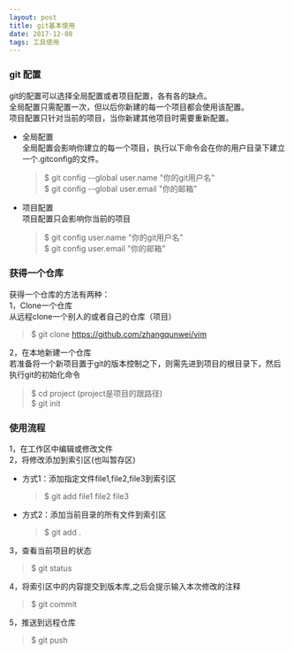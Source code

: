 ```yaml
---
layout: post
title: git基本使用
date: 2017-12-08 
tags: 工具使用  
---
```


### git 配置  
git的配置可以选择全局配置或者项目配置，各有各的缺点。  
全局配置只需配置一次，但以后你新建的每一个项目都会使用该配置。     
项目配置只针对当前的项目，当你新建其他项目时需要重新配置。

* 全局配置  
全局配置会影响你建立的每一个项目，执行以下命令会在你的用户目录下建立一个.gitconfig的文件。
    > $ git config --global user.name "你的git用户名"  
    > $ git config --global user.email "你的邮箱"

* 项目配置  
项目配置只会影响你当前的项目
    > $ git config user.name "你的git用户名"  
    > $ git config user.email "你的邮箱"

### 获得一个仓库

获得一个仓库的方法有两种：  
1，Clone一个仓库  
    从远程clone一个别人的或者自己的仓库（项目）   
> $ git clone https://github.com/zhangqunwei/vim


2，在本地新建一个仓库  
    若准备将一个新项目置于git的版本控制之下，则需先进到项目的根目录下，然后执行git的初始化命令
> $ cd project              (project是项目的跟路径)    
> $ git init 


### 使用流程

1，在工作区中编辑或修改文件  
2，将修改添加到索引区(也叫暂存区)  
- 方式1：添加指定文件file1,file2,file3到索引区
    > $ git add file1 file2 file3

- 方式2：添加当前目录的所有文件到索引区
    > $ git add .

3，查看当前项目的状态
> $ git status

4，将索引区中的内容提交到版本库,之后会提示输入本次修改的注释
> $ git commit  
  
5，推送到远程仓库
> $ git push


